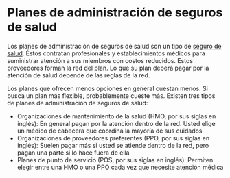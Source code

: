 Planes de administración de seguros de salud
============================================


Los planes de administración de seguros de salud son un tipo de [seguro de salud](https://medlineplus.gov/spanish/healthinsurance.html). Éstos contratan profesionales y establecimientos médicos para suministrar atención a sus miembros con costos reducidos. Estos proveedores forman la red del plan. Lo que su plan deberá pagar por la atención de salud depende de las reglas de la red.


Los planes que ofrecen menos opciones en general cuestan menos. Si busca un plan más flexible, probablemente cueste más. Existen tres tipos de planes de administración de seguros de salud:

* Organizaciones de mantenimiento de la salud (HMO, por sus siglas en inglés): En general pagan por la atención dentro de la red. Usted elige un médico de cabecera que coordina la mayoría de sus cuidados
* Organizaciones de proveedores preferentes (PPO, por sus siglas en inglés): Suelen pagar más si usted se atiende dentro de la red, pero pagan una parte si lo hace fuera de ella
* Planes de punto de servicio (POS, por sus siglas en inglés): Permiten elegir entre una HMO o una PPO cada vez que necesite atención médica
